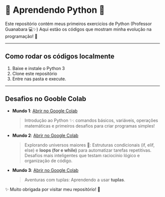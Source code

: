 # 🚀 Aprendendo Python 🐍

Este repositório contém meus primeiros exercicíos de Python (Professor Guanabara 💻✨) 
Aqui estão os códigos que mostram minha evolução na programação! 💖

---

## Como rodar os códigos localmente
1. Baixe e instale o Python 3
2. Clone este repositório
3. Entre nas pasta e execute.

---

## Desafios no Gooble Colab

- **Mundo 1**: [Abrir no Google Colab](https://colab.research.google.com/drive/1SpHT4qeLQzWYwUGfz77sg3c4IHbDGlTc?usp=sharing)
  > Introdução ao Python ✨: comandos básicos, variáveis, operações matemáticas e primeiros desafios para criar programas simples!
- **Mundo 2**: [Abrir no Google Colab](https://colab.research.google.com/drive/12mvkFhRI6kBVLk4OLjwMCc6HI2HqpC_y?usp=sharing)
  > Explorando universos maiores 💖: Estruturas condicionais (if, elif, else) e **loops (for e while)** para automatizar tarefas repetitivas.  
  > Desafios mais inteligentes que testam raciocínio lógico e organização de código.
- **Mundo 3**: [Abrir no Google Colab](https://colab.research.google.com/drive/1YwXWfKG45U0i13TmkAptFXLYd6MGZFwf?usp=sharing)
  > Aventuras com tuplas: Aprendendo a usar **tuplas**.


✨ Muito obrigada por visitar meu repositório! 💖
